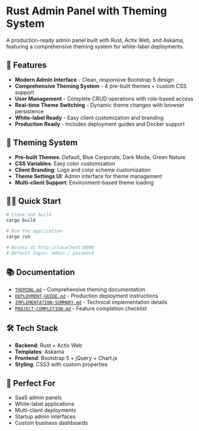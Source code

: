 # Rust Admin Panel with Theming System

A production-ready admin panel built with Rust, Actix Web, and Askama, featuring a comprehensive theming system for white-label deployments.

## 🚀 **Features**

- **Modern Admin Interface** - Clean, responsive Bootstrap 5 design
- **Comprehensive Theming System** - 4 pre-built themes + custom CSS support
- **User Management** - Complete CRUD operations with role-based access
- **Real-time Theme Switching** - Dynamic theme changes with browser persistence
- **White-label Ready** - Easy client customization and branding
- **Production Ready** - Includes deployment guides and Docker support

## 🎨 **Theming System**

- **Pre-built Themes**: Default, Blue Corporate, Dark Mode, Green Nature
- **CSS Variables**: Easy color customization
- **Client Branding**: Logo and color scheme customization
- **Theme Settings UI**: Admin interface for theme management
- **Multi-client Support**: Environment-based theme loading

## 🏃‍♂️ **Quick Start**

```bash
# Clone and build
cargo build

# Run the application
cargo run

# Access at http://localhost:8080
# Default login: admin / password
```

## 📚 **Documentation**

- [`THEMING.md`](THEMING.md) - Comprehensive theming documentation
- [`DEPLOYMENT-GUIDE.md`](DEPLOYMENT-GUIDE.md) - Production deployment instructions
- [`IMPLEMENTATION-SUMMARY.md`](IMPLEMENTATION-SUMMARY.md) - Technical implementation details
- [`PROJECT-COMPLETION.md`](PROJECT-COMPLETION.md) - Feature completion checklist

## 🛠 **Tech Stack**

- **Backend**: Rust + Actix Web
- **Templates**: Askama
- **Frontend**: Bootstrap 5 + jQuery + Chart.js
- **Styling**: CSS3 with custom properties

## 🎯 **Perfect For**

- SaaS admin panels
- White-label applications
- Multi-client deployments
- Startup admin interfaces
- Custom business dashboards
